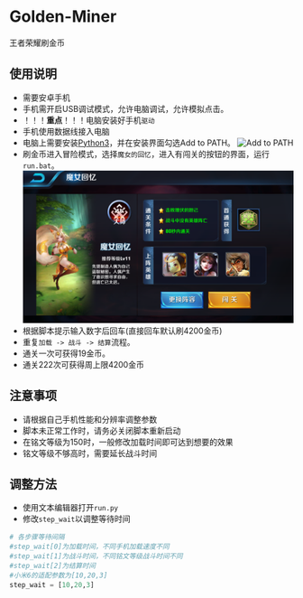 # Golden-Miner
王者荣耀刷金币

## 使用说明
- 需要安卓手机
- 手机需开启USB调试模式，允许电脑调试，允许模拟点击。
- ！！！**重点**！！！电脑安装好手机`驱动`
- 手机使用数据线接入电脑
- 电脑上需要安装[Python3](https://www.python.org/downloads/)，并在安装界面勾选Add to PATH。
![Add to PATH](https://imgsa.baidu.com/exp/w=480/sign=b0e60784a1d3fd1f3609a332004f25ce/80cb39dbb6fd5266e27ba8bea218972bd50736c3.jpg)
- 刷金币进入冒险模式，选择`魔女的回忆`，进入有闯关的按钮的界面，运行`run.bat`。
![pic](https://github.com/Henvy-Mango/Golden-Miner/raw/master/pic.png)
- 根据脚本提示输入数字后回车(直接回车默认刷4200金币)
- 重复`加载 -> 战斗 -> 结算`流程。
- 通关一次可获得19金币。
- 通关222次可获得周上限4200金币

## 注意事项
- 请根据自己手机性能和分辨率调整参数
- 脚本未正常工作时，请务必关闭脚本重新启动
- 在铭文等级为150时，一般修改加载时间即可达到想要的效果
- 铭文等级不够高时，需要延长战斗时间

## 调整方法 
- 使用文本编辑器打开`run.py`
- 修改`step_wait`以调整等待时间
```python
# 各步骤等待间隔
#step_wait[0]为加载时间，不同手机加载速度不同
#step_wait[1]为战斗时间，不同铭文等级战斗时间不同
#step_wait[2]为结算时间
#小米6的适配参数为[10,20,3]
step_wait = [10,20,3]
```

